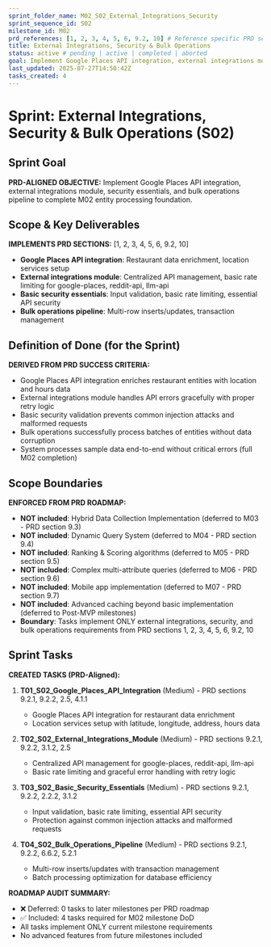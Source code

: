 ```yaml
---
sprint_folder_name: M02_S02_External_Integrations_Security
sprint_sequence_id: S02
milestone_id: M02
prd_references: [1, 2, 3, 4, 5, 6, 9.2, 10] # Reference specific PRD sections
title: External Integrations, Security & Bulk Operations
status: active # pending | active | completed | aborted
goal: Implement Google Places API integration, external integrations module, security essentials, and bulk operations pipeline to complete M02 entity processing foundation.
last_updated: 2025-07-27T14:50:42Z
tasks_created: 4
---
```


# Sprint: External Integrations, Security & Bulk Operations (S02)

## Sprint Goal

**PRD-ALIGNED OBJECTIVE:** Implement Google Places API integration, external integrations module, security essentials, and bulk operations pipeline to complete M02 entity processing foundation.

## Scope & Key Deliverables

**IMPLEMENTS PRD SECTIONS:** [1, 2, 3, 4, 5, 6, 9.2, 10]

- **Google Places API integration**: Restaurant data enrichment, location services setup
- **External integrations module**: Centralized API management, basic rate limiting for google-places, reddit-api, llm-api
- **Basic security essentials**: Input validation, basic rate limiting, essential API security
- **Bulk operations pipeline**: Multi-row inserts/updates, transaction management

## Definition of Done (for the Sprint)

**DERIVED FROM PRD SUCCESS CRITERIA:**

- Google Places API integration enriches restaurant entities with location and hours data
- External integrations module handles API errors gracefully with proper retry logic
- Basic security validation prevents common injection attacks and malformed requests
- Bulk operations successfully process batches of entities without data corruption
- System processes sample data end-to-end without critical errors (full M02 completion)

## Scope Boundaries

**ENFORCED FROM PRD ROADMAP:**

- **NOT included**: Hybrid Data Collection Implementation (deferred to M03 - PRD section 9.3)
- **NOT included**: Dynamic Query System (deferred to M04 - PRD section 9.4)
- **NOT included**: Ranking & Scoring algorithms (deferred to M05 - PRD section 9.5)
- **NOT included**: Complex multi-attribute queries (deferred to M06 - PRD section 9.6)
- **NOT included**: Mobile app implementation (deferred to M07 - PRD section 9.7)
- **NOT included**: Advanced caching beyond basic implementation (deferred to Post-MVP milestones)
- **Boundary**: Tasks implement ONLY external integrations, security, and bulk operations requirements from PRD sections 1, 2, 3, 4, 5, 6, 9.2, 10

## Sprint Tasks

**CREATED TASKS (PRD-Aligned):**

1. **T01_S02_Google_Places_API_Integration** (Medium) - PRD sections 9.2.1, 9.2.2, 2.5, 4.1.1
   - Google Places API integration for restaurant data enrichment
   - Location services setup with latitude, longitude, address, hours data

2. **T02_S02_External_Integrations_Module** (Medium) - PRD sections 9.2.1, 9.2.2, 3.1.2, 2.5  
   - Centralized API management for google-places, reddit-api, llm-api
   - Basic rate limiting and graceful error handling with retry logic

3. **T03_S02_Basic_Security_Essentials** (Medium) - PRD sections 9.2.1, 9.2.2, 2.2.2, 3.1.2
   - Input validation, basic rate limiting, essential API security
   - Protection against common injection attacks and malformed requests

4. **T04_S02_Bulk_Operations_Pipeline** (Medium) - PRD sections 9.2.1, 9.2.2, 6.6.2, 5.2.1
   - Multi-row inserts/updates with transaction management
   - Batch processing optimization for database efficiency

**ROADMAP AUDIT SUMMARY:**
- ❌ Deferred: 0 tasks to later milestones per PRD roadmap
- ✅ Included: 4 tasks required for M02 milestone DoD
- All tasks implement ONLY current milestone requirements
- No advanced features from future milestones included